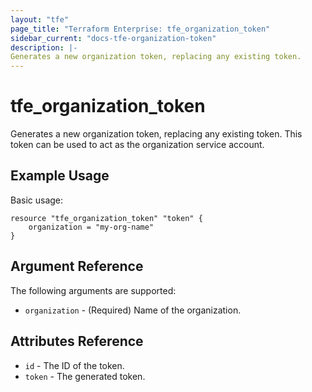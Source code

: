 ```yaml
---
layout: "tfe"
page_title: "Terraform Enterprise: tfe_organization_token"
sidebar_current: "docs-tfe-organization-token"
description: |-
Generates a new organization token, replacing any existing token.
---
```


# tfe_organization_token

Generates a new organization token, replacing any existing token. This token
can be used to act as the organization service account.

## Example Usage

Basic usage:

```hcl
resource "tfe_organization_token" "token" {
	organization = "my-org-name"
}
```

## Argument Reference

The following arguments are supported:

* `organization` - (Required) Name of the organization.

## Attributes Reference

* `id` - The ID of the token.
* `token` - The generated token.
